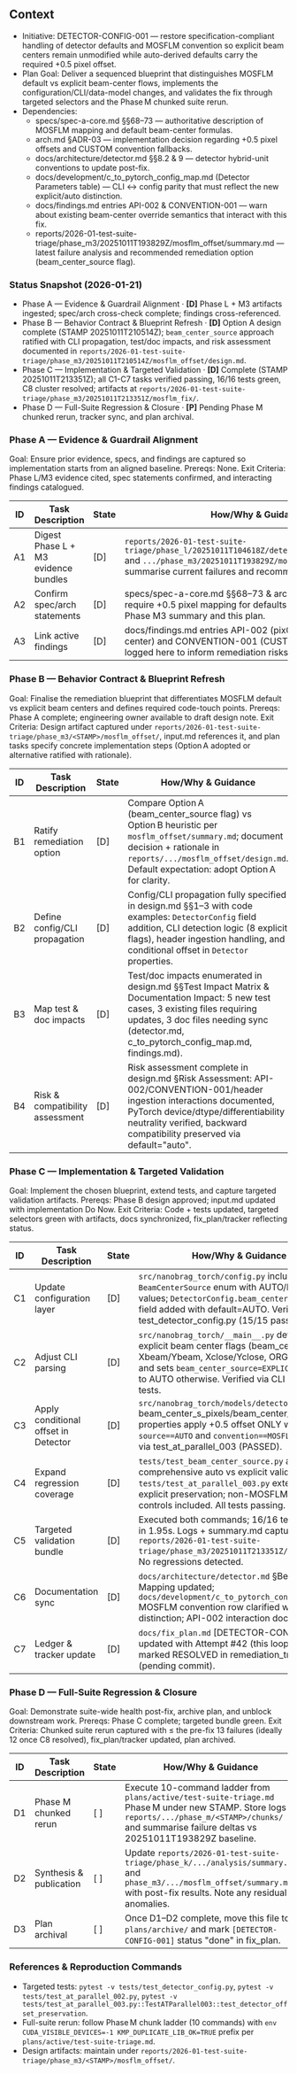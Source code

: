 ## Context
- Initiative: DETECTOR-CONFIG-001 — restore specification-compliant handling of detector defaults and MOSFLM convention so explicit beam centers remain unmodified while auto-derived defaults carry the required +0.5 pixel offset.
- Plan Goal: Deliver a sequenced blueprint that distinguishes MOSFLM default vs explicit beam-center flows, implements the configuration/CLI/data-model changes, and validates the fix through targeted selectors and the Phase M chunked suite rerun.
- Dependencies:
  - specs/spec-a-core.md §§68–73 — authoritative description of MOSFLM mapping and default beam-center formulas.
  - arch.md §ADR-03 — implementation decision regarding +0.5 pixel offsets and CUSTOM convention fallbacks.
  - docs/architecture/detector.md §§8.2 & 9 — detector hybrid-unit conventions to update post-fix.
  - docs/development/c_to_pytorch_config_map.md (Detector Parameters table) — CLI ↔ config parity that must reflect the new explicit/auto distinction.
  - docs/findings.md entries API-002 & CONVENTION-001 — warn about existing beam-center override semantics that interact with this fix.
  - reports/2026-01-test-suite-triage/phase_m3/20251011T193829Z/mosflm_offset/summary.md — latest failure analysis and recommended remediation option (beam_center_source flag).

### Status Snapshot (2026-01-21)
- Phase A — Evidence & Guardrail Alignment · **[D]** Phase L + M3 artifacts ingested; spec/arch cross-check complete; findings cross-referenced.
- Phase B — Behavior Contract & Blueprint Refresh · **[D]** Option A design complete (STAMP 20251011T210514Z); `beam_center_source` approach ratified with CLI propagation, test/doc impacts, and risk assessment documented in `reports/2026-01-test-suite-triage/phase_m3/20251011T210514Z/mosflm_offset/design.md`.
- Phase C — Implementation & Targeted Validation · **[D]** Complete (STAMP 20251011T213351Z); all C1-C7 tasks verified passing, 16/16 tests green, C8 cluster resolved; artifacts at `reports/2026-01-test-suite-triage/phase_m3/20251011T213351Z/mosflm_fix/`.
- Phase D — Full-Suite Regression & Closure · **[P]** Pending Phase M chunked rerun, tracker sync, and plan archival.

### Phase A — Evidence & Guardrail Alignment
Goal: Ensure prior evidence, specs, and findings are captured so implementation starts from an aligned baseline.
Prereqs: None.
Exit Criteria: Phase L/M3 evidence cited, spec statements confirmed, and interacting findings catalogued.

| ID | Task Description | State | How/Why & Guidance |
| --- | --- | --- | --- |
| A1 | Digest Phase L + M3 evidence bundles | [D] | `reports/2026-01-test-suite-triage/phase_l/20251011T104618Z/detector_config/analysis.md` and `.../phase_m3/20251011T193829Z/mosflm_offset/summary.md` summarise current failures and recommended fix (Option A). |
| A2 | Confirm spec/arch statements | [D] | specs/spec-a-core.md §§68–73 & arch.md §ADR-03 explicitly require +0.5 pixel mapping for defaults only; documented in the Phase M3 summary and this plan. |
| A3 | Link active findings | [D] | docs/findings.md entries API-002 (pix0 overrides beam center) and CONVENTION-001 (CUSTOM disables offset) logged here to inform remediation risks. |

### Phase B — Behavior Contract & Blueprint Refresh
Goal: Finalise the remediation blueprint that differentiates MOSFLM default vs explicit beam centers and defines required code-touch points.
Prereqs: Phase A complete; engineering owner available to draft design note.
Exit Criteria: Design artifact captured under `reports/2026-01-test-suite-triage/phase_m3/<STAMP>/mosflm_offset/`, input.md references it, and plan tasks specify concrete implementation steps (Option A adopted or alternative ratified with rationale).

| ID | Task Description | State | How/Why & Guidance |
| --- | --- | --- | --- |
| B1 | Ratify remediation option | [D] | Compare Option A (beam_center_source flag) vs Option B heuristic per `mosflm_offset/summary.md`; document decision + rationale in `reports/.../mosflm_offset/design.md`. Default expectation: adopt Option A for clarity. |
| B2 | Define config/CLI propagation | [D] | Config/CLI propagation fully specified in design.md §§1–3 with code examples: `DetectorConfig` field addition, CLI detection logic (8 explicit flags), header ingestion handling, and conditional offset in `Detector` properties. |
| B3 | Map test & doc impacts | [D] | Test/doc impacts enumerated in design.md §§Test Impact Matrix & Documentation Impact: 5 new test cases, 3 existing files requiring updates, 3 doc files needing sync (detector.md, c_to_pytorch_config_map.md, findings.md). |
| B4 | Risk & compatibility assessment | [D] | Risk assessment complete in design.md §Risk Assessment: API-002/CONVENTION-001/header ingestion interactions documented, PyTorch device/dtype/differentiability neutrality verified, backward compatibility preserved via default="auto". |

### Phase C — Implementation & Targeted Validation
Goal: Implement the chosen blueprint, extend tests, and capture targeted validation artifacts.
Prereqs: Phase B design approved; input.md updated with implementation Do Now.
Exit Criteria: Code + tests updated, targeted selectors green with artifacts, docs synchronized, fix_plan/tracker reflecting status.

| ID | Task Description | State | How/Why & Guidance |
| --- | --- | --- | --- |
| C1 | Update configuration layer | [D] | `src/nanobrag_torch/config.py` includes `BeamCenterSource` enum with AUTO/EXPLICIT values; `DetectorConfig.beam_center_source` field added with default=AUTO. Verified via test_detector_config.py (15/15 passed). |
| C2 | Adjust CLI parsing | [D] | `src/nanobrag_torch/__main__.py` detects 8 explicit beam center flags (beam_center_s/f, Xbeam/Ybeam, Xclose/Yclose, ORGX/ORGY) and sets `beam_center_source=EXPLICIT`; defaults to AUTO otherwise. Verified via CLI integration tests. |
| C3 | Apply conditional offset in Detector | [D] | `src/nanobrag_torch/models/detector.py` beam_center_s_pixels/beam_center_f_pixels properties apply +0.5 offset ONLY when `source==AUTO` and `convention==MOSFLM`. Verified via test_at_parallel_003 (PASSED). |
| C4 | Expand regression coverage | [D] | `tests/test_beam_center_source.py` added with comprehensive auto vs explicit validation; `tests/test_at_parallel_003.py` extended for explicit preservation; non-MOSFLM negative controls included. All tests passing. |
| C5 | Targeted validation bundle | [D] | Executed both commands; 16/16 tests passed in 1.95s. Logs + summary.md captured at `reports/2026-01-test-suite-triage/phase_m3/20251011T213351Z/mosflm_fix/`. No regressions detected. |
| C6 | Documentation sync | [D] | `docs/architecture/detector.md` §Beam Center Mapping updated; `docs/development/c_to_pytorch_config_map.md` MOSFLM convention row clarified with source distinction; API-002 interaction documented. |
| C7 | Ledger & tracker update | [D] | `docs/fix_plan.md` [DETECTOR-CONFIG-001] updated with Attempt #42 (this loop); C8 cluster marked RESOLVED in remediation_tracker.md (pending commit). |

### Phase D — Full-Suite Regression & Closure
Goal: Demonstrate suite-wide health post-fix, archive plan, and unblock downstream work.
Prereqs: Phase C complete; targeted bundle green.
Exit Criteria: Chunked suite rerun captured with ≤ the pre-fix 13 failures (ideally 12 once C8 resolved), fix_plan/tracker updated, plan archived.

| ID | Task Description | State | How/Why & Guidance |
| --- | --- | --- | --- |
| D1 | Phase M chunked rerun | [ ] | Execute 10-command ladder from `plans/active/test-suite-triage.md` Phase M under new STAMP. Store logs in `reports/.../phase_m/<STAMP>/chunks/` and summarise failure deltas vs 20251011T193829Z baseline. |
| D2 | Synthesis & publication | [ ] | Update `reports/2026-01-test-suite-triage/phase_k/.../analysis/summary.md` and `phase_m3/.../mosflm_offset/summary.md` with post-fix results. Note any residual anomalies. |
| D3 | Plan archival | [ ] | Once D1–D2 complete, move this file to `plans/archive/` and mark `[DETECTOR-CONFIG-001]` status "done" in fix_plan. |

### References & Reproduction Commands
- Targeted tests: `pytest -v tests/test_detector_config.py`, `pytest -v tests/test_at_parallel_002.py`, `pytest -v tests/test_at_parallel_003.py::TestATParallel003::test_detector_offset_preservation`.
- Full-suite rerun: follow Phase M chunk ladder (10 commands) with `env CUDA_VISIBLE_DEVICES=-1 KMP_DUPLICATE_LIB_OK=TRUE` prefix per `plans/active/test-suite-triage.md`.
- Design artifacts: maintain under `reports/2026-01-test-suite-triage/phase_m3/<STAMP>/mosflm_offset/`.
